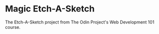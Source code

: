# Magic Etch-A-Sketch

The Etch-A-Sketch project from The Odin Project's Web Development 101 course.